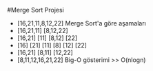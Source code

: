 #Merge Sort Projesi
- [16,21,11,8,12,22] Merge Sort'a göre aşamaları
- [16,21,11] [8,12,22]
- [16,21] [11] [8,12] [22]
- [16] [21] [11] [8] [12] [22]
- [16,21] [8,11] [12,22]
- [8,11,12,16,21,22]
Big-O gösterimi >> O(nlogn)
